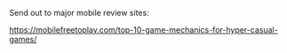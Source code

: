 Send out to major mobile review sites:

https://mobilefreetoplay.com/top-10-game-mechanics-for-hyper-casual-games/


